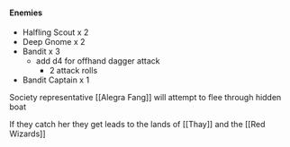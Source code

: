 #### Enemies
- Halfling Scout x 2
- Deep Gnome x 2
- Bandit x 3
	- add d4 for offhand dagger attack
		- 2 attack rolls
- Bandit Captain x 1

Society representative [[Alegra Fang]] will attempt to flee through hidden boat

If they catch her they get leads to the lands of [[Thay]] and the [[Red Wizards]]
